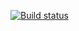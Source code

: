 [![Build status](https://ci.appveyor.com/api/projects/status/i0hlcams273iy1k7/branch/main?svg=true)](https://ci.appveyor.com/project/ktoto13/bdd/branch/main)
